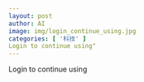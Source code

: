 ```yaml
---
layout: post
author: AI
image: img/login_continue_using.jpg
categories: [ '科技' ]
Login to continue using"
---
```

Login to continue using